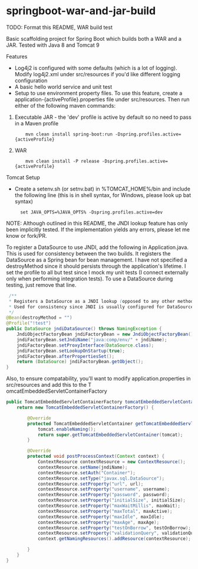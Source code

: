 # springboot-war-and-jar-build
TODO: Format this README, WAR build test

Basic scaffolding project for Spring Boot which builds both a WAR and a JAR. Tested with Java 8 and Tomcat 9

Features
* Log4j2 is configured with some defaults (which is a lot of logging). Modify log4j2.xml under src/resources if you'd 
like different logging configuration
* A basic hello world service and unit test
* Setup to use environment property files. To use this feature, create a application-{activeProfile}.properties file 
under src/resources. Then run either of the following maven commands:
    
1. Executable JAR - the 'dev' profile is active by default so no need to pass in a Maven profile  
    ```
        mvn clean install spring-boot:run -Dspring.profiles.active={activeProfile}
    ```

2. WAR  
    ```
        mvn clean install -P release -Dspring.profiles.active={activeProfile}
    ```

Tomcat Setup
* Create a setenv.sh (or setnv.bat) in %TOMCAT_HOME%/bin and include the following line (this is in shell syntax, for 
Windows, please look up bat syntax)
    ```sbtshell
      set JAVA_OPTS=%JAVA_OPTS% -Dspring.profiles.active=dev
    ```

NOTE: Although outlined in this README, the JNDI lookup feature has only been implicitly tested. If the implementation 
yields any errors, please let me know or fork/PR. 

To register a DataSource to use JNDI, add the following in Application.java. This is used for consistency between the 
two builds. It registers the DataSource as a Spring bean for bean management. I have not specified a destroyMethod 
since it should persists through the application's lifetime. I set the profile to all but test since I mock my unit 
tests (I connect externally only when performing integration tests). To use a DataSource during testing, just remove that line.

```java
 /**
 * Registers a DataSource as a JNDI lookup (opposed to any other method of DataSource defining Spring boot offers).
 * Used for consistency since JNDI is usually configured for DataSources in a standalone Tomcat.
 */
@Bean(destroyMethod = "")
@Profile("!test")
public DataSource jndiDataSource() throws NamingException {
    JndiObjectFactoryBean jndiFactoryBean = new JndiObjectFactoryBean();
    jndiFactoryBean.setJndiName("java:comp/env/" + jndiName);
    jndiFactoryBean.setProxyInterface(DataSource.class);
    jndiFactoryBean.setLookupOnStartup(true);
    jndiFactoryBean.afterPropertiesSet();
    return (DataSource) jndiFactoryBean.getObject();
}
```

Also, to ensure compatability, you'll want to modify application.properties in src/resources and add this to the T
omcatEmbeddedServletContainerFactory

```java
public TomcatEmbeddedServletContainerFactory tomcatEmbeddedServletContainerFactory() {
    return new TomcatEmbeddedServletContainerFactory() {

        @Override
        protected TomcatEmbeddedServletContainer getTomcatEmbeddedServletContainer(Tomcat tomcat) {
            tomcat.enableNaming();
            return super.getTomcatEmbeddedServletContainer(tomcat);
        }

        @Override
        protected void postProcessContext(Context context) {
            ContextResource contextResource = new ContextResource();
            contextResource.setName(jndiName);
            contextResource.setAuth("Container");
            contextResource.setType("javax.sql.DataSource");
            contextResource.setProperty("url", url);
            contextResource.setProperty("username", username);
            contextResource.setProperty("password", password);
            contextResource.setProperty("initialSize", initialSize);
            contextResource.setProperty("maxWaitMillis", maxWait);
            contextResource.setProperty("maxTotal", maxActive);
            contextResource.setProperty("maxIdle", maxIdle);
            contextResource.setProperty("maxAge", maxAge);
            contextResource.setProperty("testOnBorrow", testOnBorrow);
            contextResource.setProperty("validationQuery", validationQuery);
            context.getNamingResources().addResource(contextResource);

        }
    }
}
```